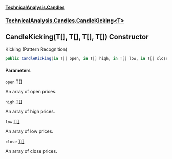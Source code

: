 #### [TechnicalAnalysis\.Candles](Atypical.TechnicalAnalysis.Candles.md 'Atypical\.TechnicalAnalysis\.Candles')
### [TechnicalAnalysis\.Candles](Atypical.TechnicalAnalysis.Candles.md#TechnicalAnalysis.Candles 'TechnicalAnalysis\.Candles').[CandleKicking&lt;T&gt;](CandleKicking_T_.md 'TechnicalAnalysis\.Candles\.CandleKicking\<T\>')

## CandleKicking\(T\[\], T\[\], T\[\], T\[\]\) Constructor

Kicking \(Pattern Recognition\)

```csharp
public CandleKicking(in T[] open, in T[] high, in T[] low, in T[] close);
```
#### Parameters

<a name='TechnicalAnalysis.Candles.CandleKicking_T_.CandleKicking(T[],T[],T[],T[]).open'></a>

`open` [T](CandleKicking_T_.md#TechnicalAnalysis.Candles.CandleKicking_T_.T 'TechnicalAnalysis\.Candles\.CandleKicking\<T\>\.T')[\[\]](https://docs.microsoft.com/en-us/dotnet/api/System.Array 'System\.Array')

An array of open prices\.

<a name='TechnicalAnalysis.Candles.CandleKicking_T_.CandleKicking(T[],T[],T[],T[]).high'></a>

`high` [T](CandleKicking_T_.md#TechnicalAnalysis.Candles.CandleKicking_T_.T 'TechnicalAnalysis\.Candles\.CandleKicking\<T\>\.T')[\[\]](https://docs.microsoft.com/en-us/dotnet/api/System.Array 'System\.Array')

An array of high prices\.

<a name='TechnicalAnalysis.Candles.CandleKicking_T_.CandleKicking(T[],T[],T[],T[]).low'></a>

`low` [T](CandleKicking_T_.md#TechnicalAnalysis.Candles.CandleKicking_T_.T 'TechnicalAnalysis\.Candles\.CandleKicking\<T\>\.T')[\[\]](https://docs.microsoft.com/en-us/dotnet/api/System.Array 'System\.Array')

An array of low prices\.

<a name='TechnicalAnalysis.Candles.CandleKicking_T_.CandleKicking(T[],T[],T[],T[]).close'></a>

`close` [T](CandleKicking_T_.md#TechnicalAnalysis.Candles.CandleKicking_T_.T 'TechnicalAnalysis\.Candles\.CandleKicking\<T\>\.T')[\[\]](https://docs.microsoft.com/en-us/dotnet/api/System.Array 'System\.Array')

An array of close prices\.